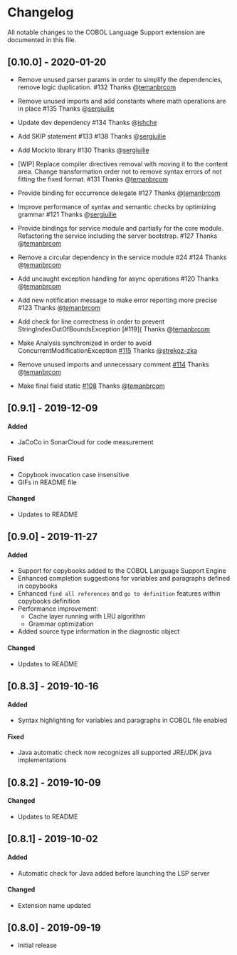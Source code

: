 # Changelog

All notable changes to the COBOL Language Support extension are documented in this file.

## [0.10.0] - 2020-01-20

- Remove unused parser params in order to simplify the dependencies, remove logic duplication. #132 Thanks @[temanbrcom](https://github.com/temanbrcom)

- Remove unused imports and add constants where math operations are in place #135 Thanks @[sergiuilie](https://github.com/sergiuilie)
- Update dev dependency #134 Thanks @[ishche](https://github.com/ishche)
- Add SKIP statement #133 #138 Thanks @[sergiuilie](https://github.com/sergiuilie)
- Add Mockito library #130 Thanks @[sergiuilie](https://github.com/sergiuilie)
- [WIP] Replace compiler directives removal with moving it to the content area. Change transformation order not to remove syntax errors of not fitting the fixed format. #131 Thanks @[temanbrcom](https://github.com/temanbrcom)
- Provide binding for occurrence delegate #127 Thanks @[temanbrcom](https://github.com/temanbrcom)
- Improve performance of syntax and semantic checks by optimizing grammar #121 Thanks @[sergiuilie](https://github.com/sergiuilie) 
- Provide bindings for service module and partially for the core module. Refactoring the service including the server bootstrap. #127 Thanks @[temanbrcom](https://github.com/temanbrcom)
- Remove a circular dependency in the service module #24 #124 Thanks @[temanbrcom](https://github.com/temanbrcom)
- Add uncaught exception handling for async operations #120 Thanks @[temanbrcom](https://github.com/temanbrcom)
- Add new notification message to make error reporting more precise #123 Thanks @[temanbrcom](https://github.com/temanbrcom)
- Add check for line correctness in order to prevent StringIndexOutOfBoundsException [#119]( Thanks @[temanbrcom](https://github.com/temanbrcom)
- Make Analysis synchronized in order to avoid ConcurrentModificationException [#115](https://github.com/eclipse/che-che4z-lsp-for-cobol/pull/115) Thanks @[strekoz-zka](https://github.com/strekoz-zka) 
- Remove unused imports and unnecessary comment [#114](https://github.com/eclipse/che-che4z-lsp-for-cobol/pull/114) Thanks @[temanbrcom](https://github.com/temanbrcom)
- Make final field static [#108](https://github.com/eclipse/che-che4z-lsp-for-cobol/pull/108) Thanks @[temanbrcom](https://github.com/temanbrcom)

## [0.9.1] - 2019-12-09

#### Added
- JaCoCo in SonarCloud for code measurement

#### Fixed
- Copybook invocation case insensitive
- GIFs in README file

#### Changed
- Updates to README

## [0.9.0] - 2019-11-27

#### Added
- Support for copybooks added to the COBOL Language Support Engine
- Enhanced completion suggestions for variables and paragraphs defined in copybooks
- Enhanced ```find all references``` and ```go to definition``` features within copybooks definition
- Performance improvement:
    - Cache layer running with LRU algorithm
    - Grammar optimization
- Added source type information in the diagnostic object

#### Changed
- Updates to README

## [0.8.3] - 2019-10-16

#### Added
- Syntax highlighting for variables and paragraphs in COBOL file enabled

#### Fixed
- Java automatic check now recognizes all supported JRE/JDK java implementations

## [0.8.2] - 2019-10-09

#### Changed
- Updates to README

## [0.8.1] - 2019-10-02

#### Added
- Automatic check for Java added before launching the LSP server

#### Changed
- Extension name updated

## [0.8.0] - 2019-09-19

- Initial release
